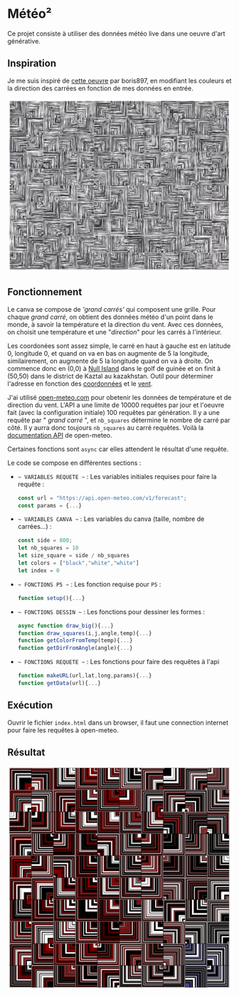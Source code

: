 # Météo²

Ce projet consiste à utiliser des données météo live dans une oeuvre d'art générative.

## Inspiration 

Je me suis inspiré de [cette oeuvre](https://www.generativehut.com/post/harnessing-randomization-in-adobe-illustrator) par boris897, en modifiant les couleurs et la direction des carrées en fonction de mes données en entrée.

![alt text](image-1.png)

## Fonctionnement

Le canva se compose de *'grand carrés'* qui composent une grille. Pour chaque *grand carré*, on obtient des données météo d'un point dans le monde, à savoir la température et la direction du vent. Avec ces données, on choisit une température et une "*direction*" pour les carrés à l'intérieur.

Les coordonées sont assez simple, le carré en haut à gauche est en latitude 0, longitude 0, et quand on va en bas on augmente de 5 la longitude, similairement, on augmente de 5 la longitude quand on va à droite. On commence donc en (0,0) à [Null Island](https://fr.wikipedia.org/wiki/Null_Island) dans le golf de guinée et on finit à (50,50) dans le district de Kaztal au kazakhstan. Outil pour déterminer l'adresse en fonction des [coordonnées](https://www.gps-coordinates.net/) et le [vent](https://www.windy.com/?46.141,-18.246,4).

J'ai utilisé [open-meteo.com](https://open-meteo.com/) pour obetenir les données de température et de direction du vent. L'API a une limite de 10000 requêtes par jour et l'oeuvre fait (avec la configuration initiale) 100 requêtes par génération. Il y a une requête par " *grand carré* ", et `nb_squares` détermine le nombre de carré par côté. Il y aurra donc toujours `nb_squares` au carré requêtes. Voilà la [documentation API](https://open-meteo.com/en/docs) de open-meteo.

Certaines fonctions sont `async` car elles attendent le résultat d'une requête.

Le code se compose en différentes sections :

- ` ~ VARIABLES REQUETE ~ ` : Les variables initiales requises pour faire la requête :
	```javascript
	const url = "https://api.open-meteo.com/v1/forecast";
	const params = {...}
	```

- ` ~ VARIABLES CANVA ~ ` : Les variables du canva (taille, nombre de carrées...) :
	```javascript
	const side = 800;
	let nb_squares = 10
	let size_square = side / nb_squares
	let colors = ["black","white","white"]
	let index = 0
	```
- ` ~ FONCTIONS P5 ~ ` : Les fonction requise pour `P5` :
	```javascript
	function setup(){...}
	```

- ` ~ FONCTIONS DESSIN ~ ` :  Les fonctions pour dessiner les formes :
	```javascript
	async function draw_big(){...}
	function draw_squares(i,j,angle,temp){...}
	function getColorFromTemp(temp){...}
	function getDirFromAngle(angle){...}

	```
- ` ~ FONCTIONS REQUETE ~ ` : Les fonctions pour faire des requêtes à l'api
	```javascript
	function makeURL(url,lat,long,params){...}
	function getData(url){...}
	```

## Exécution

Ouvrir le fichier `index.html` dans un browser, il faut une connection internet pour faire les requêtes à open-meteo.

## Résultat

![alt text](image.png)
